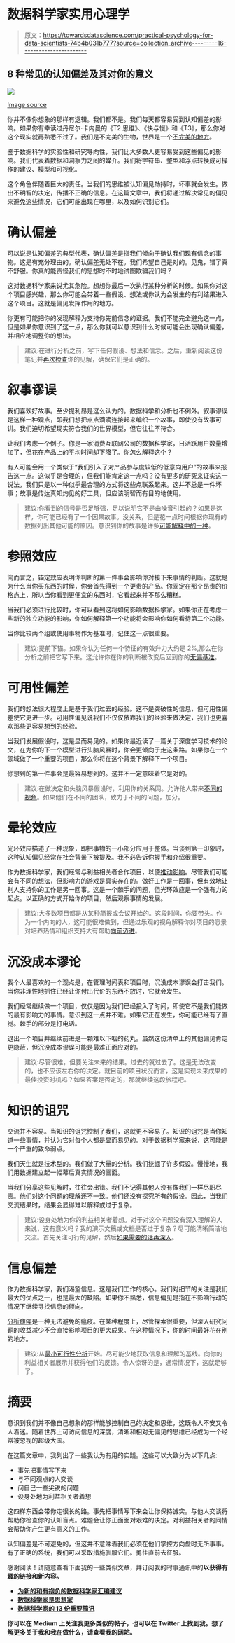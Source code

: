 # 数据科学家实用心理学

> 原文：<https://towardsdatascience.com/practical-psychology-for-data-scientists-74b4b031b777?source=collection_archive---------16----------------------->

## 8 种常见的认知偏差及其对你的意义

![](img/b8ddcf3ac9684c802d373b5232ba8710.png)

[Image source](https://yourbias.is/)

你并不像你想象的那样有逻辑。我们都不是。我们每天都容易受到认知偏差的影响。如果你有幸读过丹尼尔·卡内曼的《T2 思维》、《快与慢》和《T3》，那么你对这个现实就再熟悉不过了。我们是不完美的生物，世界是一个[不完美的地方](https://www.youtube.com/watch?v=qlllvd_AMDw)。

鉴于数据科学的实验性和研究导向性，我们比大多数人更容易受到这些偏见的影响。我们代表着数据和洞察力之间的媒介。我们将字符串、整型和浮点转换成可操作的建议、模型和可视化。

这个角色伴随着巨大的责任。当我们的思维被认知偏见劫持时，坏事就会发生。做出不明智的决定，传播不正确的信息。在这篇文章中，我们将通过解决常见的偏见来避免这些情况，它们可能出现在哪里，以及如何识别它们。

# 确认偏差

可以说是认知偏差的典型代表，确认偏差是指我们倾向于确认我们现有信念的事物。这是有充分理由的。确认偏差无处不在。我们希望自己是对的。见鬼，错了真不舒服。你真的能责怪我们的思想时不时地试图欺骗我们吗？

这对数据科学家来说尤其危险。想想你最后一次执行某种分析的时候。如果你对这个项目感兴趣，那么你可能会带着一些假设、想法或你认为会发生的有利结果进入这个项目。这就是偏见发挥作用的地方。

你更有可能把你的发现解释为支持你先前信念的证据。我们不能完全避免这一点，但是如果你意识到了这一点，那么你就可以意识到什么时候可能会出现确认偏差，并相应地调整你的想法。

> 建议:在进行分析之前，写下任何假设、想法和信念。之后，重新阅读这份笔记并[再次检查](https://www.babson.edu/academics/executive-education/babson-insight/finance-and-accounting/auditors-pitfall-five-ways-to-overcome-confirmation-bias/)你的见解，确保它们是正确的。

# 叙事谬误

我们喜欢好故事。至少提利昂是这么认为的。数据科学和分析也不例外。叙事谬误是这样一种观点，即我们想把点点滴滴连接起来编织一个故事，即使没有故事可讲。我们迫切希望现实符合我们的世界模型，但它往往不符合。

让我们考虑一个例子。你是一家消费互联网公司的数据科学家，日活跃用户数量增加了，但花在产品上的平均时间却下降了。你怎么解释这个？

有人可能会用一个类似于“我们引入了对产品参与度较低的低意向用户”的故事来报告这一点。这似乎是合理的，但我们能肯定这一点吗？没有更多的研究来证实这一说法，我们只是以一种似乎最合理的方式将这些点联系起来。这并不总是一件坏事；故事是传达真知灼见的好工具，但应该明智而有目的地使用。

> 建议:你看到的信号是否足够强，足以说明它不是由噪音引起的？如果是这样，你可能已经有了一个因果故事。没关系，但是花一点时间根据你现有的数据列出其他可能的原因。意识到你的故事是许多[可能解释中的一种](https://conversionxl.com/blog/narrative-fallacy-optimization/)。

# 参照效应

简而言之，锚定效应表明你判断的第一件事会影响你对接下来事情的判断。这就是为什么当你买东西的时候，你会首先得到一个更贵的产品。你固定在那个昂贵的价格点上，所以当你看到更便宜的东西时，它看起来并不那么糟糕。

当我们必须进行比较时，你可以看到这将如何影响数据科学家。如果你正在考虑一些新的独立功能的影响，你如何解释第一个功能将会影响你如何看待第二个功能。

当你比较两个组或使用事物作为基准时，记住这一点很重要。

> 建议:提前下锚。如果你认为任何一个特征的有效升力大约是 2%,那么在你分析之前把它写下来。这允许你在你的判断被改变后回到你的[无偏基准](https://www.schwab.com/resource-center/insights/content/weigh-anchor-overcoming-anchoring-bias)。

# 可用性偏差

我们的想法很大程度上是基于我们过去的经验。这不是突破性的信息，但可用性偏差使它更进一步。可用性偏见说我们不仅仅依靠我们的经验来做决定，我们也更喜欢那些更容易想到的经验。

当我们发展假设时，这是显而易见的。如果你最近读了一篇关于深度学习技术的论文，在为你的下一个模型进行头脑风暴时，你会更倾向于走这条路。如果你在一个领域做了一个重要的项目，那么你将在这个背景下解释下一个项目。

你想到的第一件事会是最容易想到的。这并不一定意味着它是对的。

> 建议:在做决定和头脑风暴假设时，利用你的关系网。允许他人带来[不同的视角](https://www.brighthubpm.com/methods-strategies/129548-pms-tame-availability-bias/)。如果他们在不同的团队，致力于不同的问题，加分。

# 晕轮效应

光环效应描述了一种现象，即把事物的一小部分应用于整体。当谈到第一印象时，这种认知偏见经常在社会背景下被提及。我不必告诉你握手和介绍很重要。

作为数据科学家，我们经常与利益相关者合作项目，以便[推动影响](https://www.conordewey.com/posts/job-is-done-ds)。尽管我们可能会有不同的想法，但影响力的游戏是真实存在的。做好工作是一回事，但有效地让别人支持你的工作是另一回事。这是一个棘手的问题，但光环效应是一个强有力的起点。以正确的方式开始你的项目，然后观察事情的发展。

> 建议:大多数项目都是从某种简报或会议开始的。这段时间，你要带头。作为一个内向的人，这可能很难做到，但通过乐观的视角解释你对项目的愿景对培养热情和组织支持大有帮助[向前迈进](https://medium.com/thrive-global/the-halo-effect-5f4f4f3a5150)。

# 沉没成本谬论

我个人最喜欢的一个观点是，在管理时间表和项目时，沉没成本谬误会打击我们。当你非理性地抓住已经让你付出代价的东西不放时，它就会发生。

我们经常继续做一个项目，仅仅是因为我们已经投入了时间，即使它不是我们能做的最有影响力的事情。意识到这一点并不难。如果它正在发生，你可能已经有了直觉。棘手的部分是打电话。

退出一个项目并继续前进是一颗难以下咽的药丸。虽然这份清单上的其他偏见肯定更隐蔽，但沉没成本谬误可能是最难正面应对的。

> 建议:尽管很难，但要关注未来的结果。过去的就过去了。这是无法改变的，也不应该左右你的决定。就目前的项目状况而言，这是实现未来成果的最佳投资时机吗？如果答案是否定的，那就继续这段旅程吧。

# 知识的诅咒

交流并不容易。当知识的诅咒控制了我们，这就更不容易了。知识的诅咒是当你知道一些事情，并认为它对每个人都是显而易见的。对于数据科学家来说，这可能是一个严重的致命弱点。

我们天生就是技术型的。我们做了大量的分析。我们挖掘了许多假设。慢慢地，我们用数据建立起一幅幕后真实情况的画面。

当我们分享这些见解时，往往会出错。我们不记得其他人没有像我们一样尽职尽责。他们对这个问题的理解还不一致。他们还没有探究所有的假设。因此，当我们交流结果时，结果会显得难以解释或过于复杂。

> 建议:设身处地为你的利益相关者着想。对于对这个问题没有深入理解的人来说，这有意义吗？我的演示文稿或文档是否过于复杂？尽可能清晰简洁地交流。首先关注可行的见解，然后[如果需要的话再深入](https://simplystatistics.org/2018/06/04/trustworthy-data-analysis/)。

# 信息偏差

作为数据科学家，我们渴望信息。这是我们工作的核心。我们对细节的关注是我们最大的优点之一，也是最大的缺陷。如果你不熟悉，信息偏见是指在不影响行动的情况下继续寻找信息的倾向。

[分析瘫痪](https://en.wikipedia.org/wiki/Analysis_paralysis)是一种无法避免的瘟疫。在某种程度上，尽管探索很重要，但深入研究问题的收益减少不会直接影响项目的更大成果。在这种情况下，你的时间最好花在别的地方。

> 建议:从[最小可行性分析](https://www.conordewey.com/blog/mva-minimum-viable-analysis/)开始。尽可能少地获取信息和理解的基线。向你的利益相关者展示并获得他们的反馈。令人惊讶的是，通常情况下，这就足够了。

# 摘要

意识到我们并不像自己想象的那样能够控制自己的决定和思维，这既令人不安又令人着迷。随着世界上可访问信息的深度，清晰和相对无偏见的思维已经成为一个经常被忽视的超级大国。

在这篇文章中，我列出了一些我认为有用的实践。这些可以大致分为以下几点:

*   事先把事情写下来
*   与不同观点的人交谈
*   问自己一些尖锐的问题
*   设身处地为利益相关者着想

这四样东西会带你走很长的路。事先把事情写下来会让你保持诚实。与他人交谈将帮助你检查你的认知盲点。难题会让你正面面对艰难的决定。对利益相关者的同情会帮助你产生更有意义的工作。

认知偏差是不可避免的，但这并不意味着我们必须在他们掌控方向盘时无所事事。有了正确的系统，我们可以采取措施驯服它们。勇往直前去征服。

感谢阅读！请随意查看下面我的一些类似文章，并订阅我的时事通讯中的[](https://www.conordewey.com/)**以获得有趣的链接和新内容。**

*   **[为新的和有抱负的数据科学家汇编建议](https://www.conordewey.com/blog/compilation-of-advice-for-new-and-aspiring-data-scientists/)**
*   **[数据科学家是思想家](https://www.conordewey.com/blog/data-scientists-are-thinkers/)**
*   **[数据科学家的 13 份重要简讯](https://www.conordewey.com/blog/13-essential-newsletters-for-data-scientists-remastered/)**

**你可以在 Medium 上关注我更多类似的帖子，也可以在 Twitter 上找到我。想了解更多关于我和我在做什么，请查看我的网站。**